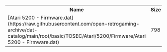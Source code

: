 <table>
<tr><th>Name</th><th>Size</th></tr>
<tr><td>[Atari 5200 - Firmware.dat](https://raw.githubusercontent.com/open-retrogaming-archive/dat-catalog/main/root/basic/TOSEC/Atari/5200/Firmware/Atari 5200 - Firmware.dat)</td><td>798</td></tr>
</table>
